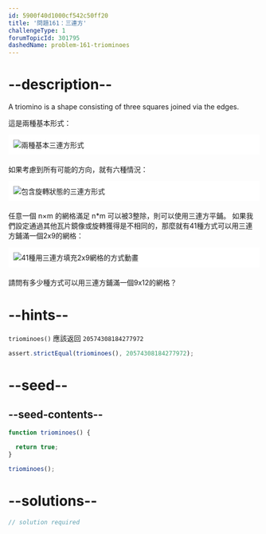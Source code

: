 ```yaml
---
id: 5900f40d1000cf542c50ff20
title: '問題161：三連方'
challengeType: 1
forumTopicId: 301795
dashedName: problem-161-triominoes
---
```


# --description--

A triomino is a shape consisting of three squares joined via the edges.

這是兩種基本形式：

<img alt="兩種基本三連方形式" src="https://cdn.freecodecamp.org/curriculum/project-euler/triominoes-1.gif" style="background-color: white; padding: 10px; display: block; margin-right: auto; margin-left: auto; margin-bottom: 1.2rem;" />

如果考慮到所有可能的方向，就有六種情況：

<img alt="包含旋轉狀態的三連方形式" src="https://cdn.freecodecamp.org/curriculum/project-euler/triominoes-2.gif" style="background-color: white; padding: 10px; display: block; margin-right: auto; margin-left: auto; margin-bottom: 1.2rem;" />

任意一個 n×m 的網格滿足 n*m 可以被3整除，則可以使用三連方平鋪。 如果我們設定通過其他瓦片鏡像或旋轉獲得是不相同的，那麼就有41種方式可以用三連方鋪滿一個2x9的網格：

<img alt="41種用三連方填充2x9網格的方式動畫" src="https://cdn.freecodecamp.org/curriculum/project-euler/triominoes-3.gif" style="background-color: white; padding: 10px; display: block; margin-right: auto; margin-left: auto; margin-bottom: 1.2rem;" />

請問有多少種方式可以用三連方鋪滿一個9x12的網格？

# --hints--

`triominoes()` 應該返回 `20574308184277972`

```js
assert.strictEqual(triominoes(), 20574308184277972);
```

# --seed--

## --seed-contents--

```js
function triominoes() {

  return true;
}

triominoes();
```

# --solutions--

```js
// solution required
```

